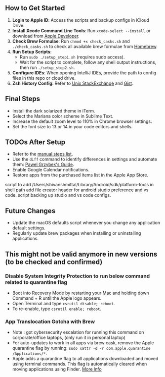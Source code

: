 
## How to Get Started

1. **Login to Apple ID**: Access the scripts and backup configs in iCloud Drive.
2. **Install Xcode Command Line Tools**: Run `xcode-select --install` or download from [Apple Developer](https://developer.apple.com/download/more/).
3. **Check Brew Formulae**: Run `chmod +x check_casks.sh` and `./check_casks.sh` to check all available brew formulae from [Homebrew](https://formulae.brew.sh/).
4. **Run Setup Scripts**:
	- Run `sudo ./setup_step1.sh` (requires sudo access).
	- Wait for the script to complete, follow any shell output instructions, then run `./setup_step2.sh`.
5. **Configure IDEs**: When opening IntelliJ IDEs, provide the path to config files in this repo or cloud drive.
6. **Zsh History Config**: Refer to [Unix StackExchange](https://unix.stackexchange.com/questions/21008/sharing-or-synchronizing-history-between-zsh-and-bash) and [Gist](https://gist.github.com/matthewmccullough/787142).

## Final Steps

- Install the dark solarized theme in iTerm.
- Select the Mariana color scheme in Sublime Text.
- Increase the default zoom level to 110% in Chrome browser settings.
- Set the font size to 13 or 14 in your code editors and shells.

## TODOs After Setup

- Refer to the [manual steps list](pending_automation.md).
- Use the `diff` command to identify differences in settings and automate them: [Pawel Grzybek's Guide](https://pawelgrzybek.com/change-macos-user-preferences-via-command-line/).
- Enable Google Calendar notifications.
- Restore apps from the purchased items list in the Apple App Store.

script to add /Users/shivanshmittal/Library/Android/sdk/platform-tools in shell path
add file creator header for android studio preference and vs code. script backing up studio and vs code configs.

## Future Changes

- Update the macOS defaults script whenever you change any application default settings.
- Regularly update brew packages when installing or uninstalling applications.

## This might not be valid anymore in new versions (to be checked and confirmed)

### Disable System Integrity Protection to run below command related to quarantine flag 
- Boot into Recovery Mode by restarting your Mac and holding down Command + R until the Apple logo appears.
- Open Terminal and type `csrutil disable; reboot`.
- To re-enable, type `csrutil enable; reboot`.

### App Translocation Gotcha with Brew

- Note : got cybersecurity escalation for running this command on corporate/office laptops, (only run it in personal laptop)
- For auto-updates to work in all apps via brew cask, remove the Apple quarantine flag by running: `sudo xattr -d -r com.apple.quarantine /Applications/*`.
- Apple adds a quarantine flag to all applications downloaded and moved using terminal commands. This flag is automatically cleared when moving applications using Finder. [More Info](https://lapcatsoftware.com/articles/app-translocation.html)
